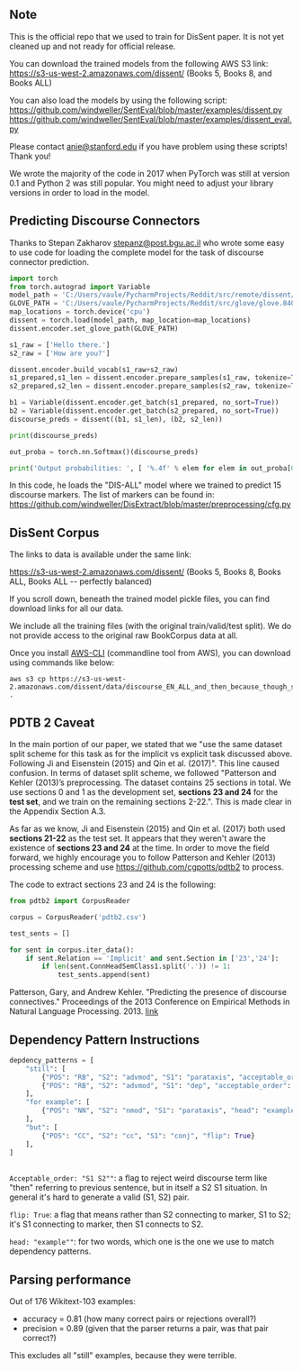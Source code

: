 ## Note

This is the official repo that we used to train for DisSent paper. It is not yet cleaned up and not ready for official release.

You can download the trained models from the following AWS S3 link:
https://s3-us-west-2.amazonaws.com/dissent/ (Books 5, Books 8, and Books ALL)

You can also load the models by using the following script:
https://github.com/windweller/SentEval/blob/master/examples/dissent.py
https://github.com/windweller/SentEval/blob/master/examples/dissent_eval.py

Please contact anie@stanford.edu if you have problem using these scripts! Thank you!

We wrote the majority of the code in 2017 when PyTorch was still at version 0.1 and Python 2 was still popular. You might need to adjust your library versions in order to load in the model.

## Predicting Discourse Connectors

Thanks to Stepan Zakharov <stepanz@post.bgu.ac.il> who wrote some easy to use code for loading the complete model for the task of discourse connector prediction.

```python
import torch
from torch.autograd import Variable
model_path = 'C:/Users/vaule/PycharmProjects/Reddit/src/remote/dissent/dis-model.pickle'
GLOVE_PATH = 'C:/Users/vaule/PycharmProjects/Reddit/src/glove/glove.840B.300d.txt'
map_locations = torch.device('cpu')
dissent = torch.load(model_path, map_location=map_locations)
dissent.encoder.set_glove_path(GLOVE_PATH)

s1_raw = ['Hello there.']
s2_raw = ['How are you?']

dissent.encoder.build_vocab(s1_raw+s2_raw)
s1_prepared,s1_len = dissent.encoder.prepare_samples(s1_raw, tokenize=True, verbose=False, no_sort=True)
s2_prepared,s2_len = dissent.encoder.prepare_samples(s2_raw, tokenize=True, verbose=False, no_sort=True)

b1 = Variable(dissent.encoder.get_batch(s1_prepared, no_sort=True))
b2 = Variable(dissent.encoder.get_batch(s2_prepared, no_sort=True))
discourse_preds = dissent((b1, s1_len), (b2, s2_len))

print(discourse_preds)

out_proba = torch.nn.Softmax()(discourse_preds)

print('Output probabilities: ', [ '%.4f' % elem for elem in out_proba[0] ])
```

In this code, he loads the "DIS-ALL" model where we trained to predict 15 discourse markers. The list of markers can be found in: https://github.com/windweller/DisExtract/blob/master/preprocessing/cfg.py

## DisSent Corpus

The links to data is available under the same link: 

https://s3-us-west-2.amazonaws.com/dissent/ (Books 5, Books 8, Books ALL, Books ALL -- perfectly balanced)

If you scroll down, beneath the trained model pickle files, you can find download links for all our data.

We include all the training files (with the original train/valid/test split). We do not provide access to the original raw BookCorpus data at all.

Once you install [AWS-CLI](https://docs.aws.amazon.com/cli/latest/userguide/cli-chap-install.html) (commandline tool from AWS), you can download using commands like below:

```
aws s3 cp https://s3-us-west-2.amazonaws.com/dissent/data/discourse_EN_ALL_and_then_because_though_still_after_when_while_but_also_as_so_although_before_if_2017dec21_train.tsv .
```

## PDTB 2 Caveat

In the main portion of our paper, we stated that we "use the same dataset split scheme for this task as for the implicit vs explicit task discussed above. Following Ji and Eisenstein (2015) and Qin et al. (2017)". This line caused confusion. In terms of dataset split scheme, we followed "Patterson and Kehler (2013)’s preprocessing. The dataset contains 25 sections in total. We use sections 0 and 1 as the development set, **sections 23 and 24** for the **test set**, and we train on the remaining sections 2-22.". This is made clear in the Appendix Section A.3.

As far as we know, Ji and Eisenstein (2015) and Qin et al. (2017) both used **sections 21-22** as the test set. It appears that they weren't aware the existence of **sections 23 and 24** at the time. In order to move the field forward, we highly encourage you to follow Patterson and Kehler (2013) processing scheme and use https://github.com/cgpotts/pdtb2 to process.

The code to extract sections 23 and 24 is the following:

```python
from pdtb2 import CorpusReader

corpus = CorpusReader('pdtb2.csv')

test_sents = []

for sent in corpus.iter_data():
    if sent.Relation == 'Implicit' and sent.Section in ['23','24']:
        if len(sent.ConnHeadSemClass1.split('.')) != 1:
            test_sents.append(sent)
```

Patterson, Gary, and Andrew Kehler. "Predicting the presence of discourse connectives." Proceedings of the 2013 Conference on Empirical Methods in Natural Language Processing. 2013. [link](https://www.aclweb.org/anthology/D13-1094)


## Dependency Pattern Instructions

```python
depdency_patterns = [
    "still": [
        {"POS": "RB", "S2": "advmod", "S1": "parataxis", "acceptable_order": "S1 S2"},
        {"POS": "RB", "S2": "advmod", "S1": "dep", "acceptable_order": "S1 S2"},
    ],
    "for example": [
        {"POS": "NN", "S2": "nmod", "S1": "parataxis", "head": "example"}
    ],
    "but": [
        {"POS": "CC", "S2": "cc", "S1": "conj", "flip": True}
    ],
]
  
```

`Acceptable_order: "S1 S2""`: a flag to reject weird discourse term like "then" referring to previous sentence, 
but in itself a S2 S1 situation. In general it's hard to generate a valid (S1, S2) pair.

`flip: True`: a flag that means rather than S2 connecting to marker, S1 to S2; it's S1 connecting to marker, 
then S1 connects to S2.

`head: "example""`: for two words, which one is the one we use to match dependency patterns. 

## Parsing performance

Out of 176 Wikitext-103 examples:
* accuracy = 0.81 (how many correct pairs or rejections overall?)
* precision = 0.89 (given that the parser returns a pair, was that pair correct?)

This excludes all "still" examples, because they were terrible.
